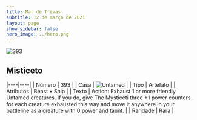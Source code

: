 ```yaml
---
title: Mar de Trevas
subtitle: 12 de março de 2021
layout: page
show_sidebar: false
hero_image: ../hero.png
---
```


![393](https://cdn.keyforgegame.com/media/card_front/pt/496_393_XJ58JM47P7F7_pt.png)

## Misticeto

|----|----|
| Número | 393 |
| Casa | ![Untamed](https://archonarcana.com/images/thumb/b/bd/Untamed.png/22px-Untamed.png "Indomados") |
| Tipo | Artefato |
| Atributos | Beast • Ship |
| Texto | Action: Exhaust 1 or more friendly Untamed creatures. If you do, give The Mysticeti three +1 power counters for each creature exhausted this way and move it anywhere in your battleline as a creature with 0 power and taunt. |
| Raridade | Rara |
